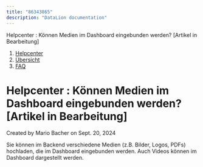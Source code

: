 ```yaml
---
title: "86343865"
description: "DataLion documentation"
---
```


Helpcenter : Können Medien im Dashboard eingebunden werden? \[Artikel in Bearbeitung\]  

1.  [Helpcenter](index.html)
2.  [Übersicht](2982609.html)
3.  [FAQ](FAQ_3539147.html)

# Helpcenter : Können Medien im Dashboard eingebunden werden? \[Artikel in Bearbeitung\]

Created by Mario Bacher on Sept. 20, 2024

Sie können im Backend verschiedene Medien (z.B. Bilder, Logos, PDFs) hochladen, die im Dashboard eingebunden werden. Auch Videos können im Dashboard dargestellt werden.